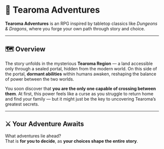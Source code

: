 # 🌌 Tearoma Adventures

**Tearoma Adventures** is an RPG inspired by tabletop classics like *Dungeons & Dragons*, where you forge your own path through story and choice.

---

## 🗺️ Overview
The story unfolds in the mysterious **Tearoma Region** — a land accessible only through a sealed portal, hidden from the modern world. On this side of the portal, **dormant abilities** within humans awaken, reshaping the balance of power between the two worlds.

You soon discover that **you are the only one capable of crossing between them**. At first, this power feels like a curse as you struggle to return home and find your family — but it might just be the key to uncovering Tearoma’s greatest secrets.

---

## ⚔️ Your Adventure Awaits
What adventures lie ahead?  
That is **for you to decide**, as **your choices shape the entire story**.

